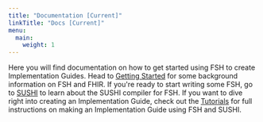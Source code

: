 ```yaml
---
title: "Documentation [Current]"
linkTitle: "Docs [Current]"
menu:
  main:
    weight: 1
---
```


Here you will find documentation on how to get started using FSH to create Implementation Guides. Head to [Getting Started](/docs/getting-started) for
some background information on FSH and FHIR. If you're ready to start writing some FSH, go to [SUSHI](/docs/sushi) to learn about the SUSHI compiler for FSH.
If you want to dive right into creating an Implementation Guide, check out the [Tutorials](/docs/tutorials) for full instructions on making an Implementation
Guide using FSH and SUSHI.